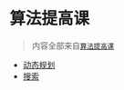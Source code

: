 # 算法提高课

> 内容全部来自[`算法提高课`](https://www.acwing.com/activity/content/16/)

- [动态规划](DynamicProgramming/README.md)
- [搜索](Search/README.md)